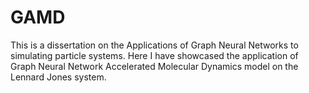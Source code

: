 # GAMD
This is a dissertation on the Applications of Graph Neural Networks to simulating particle systems. Here I have showcased the application of Graph Neural Network Accelerated Molecular Dynamics model on the Lennard Jones system. 
